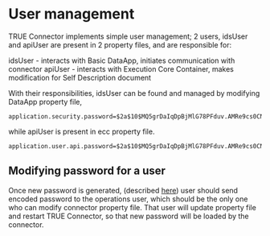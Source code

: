 # User management

TRUE Connector implements simple user management; 2 users, idsUser and apiUser are present in 2 property files, and are responsible for:

idsUser - interacts with Basic DataApp, initiates communication with connector
apiUser - interacts with Execution Core Container, makes modification for Self Description document

With their responsibilities, idsUser can be found and managed by modifying DataApp property file, 

```
application.security.password=$2a$10$MQ5grDaIqDpBjMlG78PFduv.AMRe9cs0CNm/V4cgUubrqdGTFCH3m

```

while apiUser is present in ecc property file. 

```
application.user.api.password=$2a$10$MQ5grDaIqDpBjMlG78PFduv.AMRe9cs0CNm/V4cgUubrqdGTFCH3m
```


## Modifying password for a user

Once new password is generated, (described [here](https://github.com/Engineering-Research-and-Development/true-connector-execution_core_container/blob/1.14.3/doc/SECURITY.md#change-default-password)) user should send encoded password to the operations user, which should be the only one who can modify connector property file. That user will update property file and restart TRUE Connector, so that new password will be loaded by the connector.